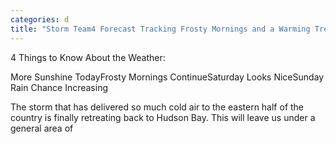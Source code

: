```yaml
---
categories: d
title: "Storm Team4 Forecast Tracking Frosty Mornings and a Warming Trend"
---
```


4 Things to Know About the Weather:



More Sunshine TodayFrosty Mornings ContinueSaturday Looks NiceSunday Rain Chance Increasing



The storm that has delivered so much cold air to the eastern half of the country is finally retreating back to Hudson Bay. This will leave us under a general area of